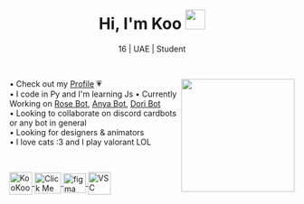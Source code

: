 <h1 align="center"><b>Hi, I'm Koo  </b><img src="https://media.giphy.com/media/hvRJCLFzcasrR4ia7z/giphy.gif" width="35"></h1>
<p align="center">16 | UAE | Student</p>
<br>



<img src="https://c.tenor.com/GN73MKBawZYAAAAi/busy-cute.gif" width="200" align="right"></td>
• Check out my [Profile](https://guns.lol/kookootrain) 💗  
• I code in Py and I'm learning Js
• Currently Working on [Rose Bot](https://discord.gg/kFNfY9t6u8), [Anya Bot](https://discord.gg/kFNfY9t6u8), [Dori Bot](https://discord.gg/kFNfY9t6u8)  
• Looking to collaborate on discord cardbots or any bot in general  
• Looking for designers & animators  
• I love cats :3 and I play valorant LOL  

<br>

<a href="https://discord.gg/fpUtBrbKU5" target="_blank"><img align="center" src="https://i.postimg.cc/5Nkj0LVd/discord.png" alt="KooKooTrain" height="40" width="40" />  </a>
<a href="https://guns.lol/kookootrain" target="_blank"><img align="center" src="https://i.postimg.cc/qvPfDM8C/blush-koo.png" alt="Click Me" height="37" width="47" />  </a>
<a href="https://www.figma.com/" target="_blank"> <img align="center" src="https://www.vectorlogo.zone/logos/figma/figma-icon.svg" alt="figma" width="40" height="35"/>  </a>
<a href="https://code.visualstudio.com/" target="_blank"><img align="center" src="https://i.postimg.cc/vmyyHZcw/vsc.png" alt="VSC" width="40" height="40"/>  </a> 



<!---
KookieDookie7/KookieDookie7 is a ✨ special ✨ repository because its `README.md` (this file) appears on your GitHub profile.
You can click the Preview link to take a look at your changes.
--->
